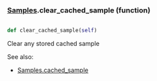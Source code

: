 ### [Samples](Samples.md).clear_cached_sample (function)


```py

def clear_cached_sample(self)

```



Clear any stored cached sample

See also:

* [Samples.cached_sample](Samples.cached_sample.md)

